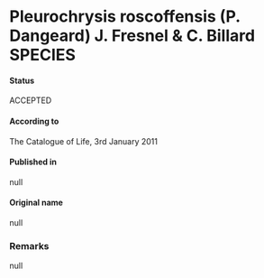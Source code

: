 Pleurochrysis roscoffensis (P. Dangeard) J. Fresnel & C. Billard SPECIES
=======

#### Status
ACCEPTED

#### According to
The Catalogue of Life, 3rd January 2011

#### Published in
null

#### Original name
null

### Remarks
null